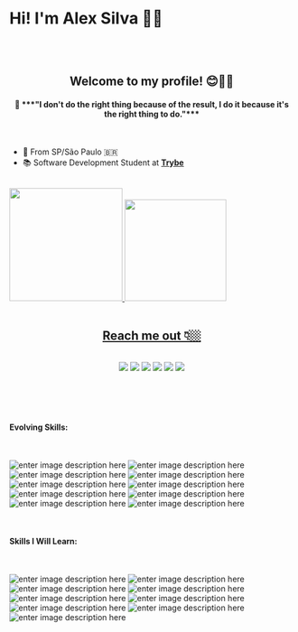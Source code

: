 <!--

- 🔭 I’m currently working on ...
- 💬 Ask me about ...
- 📫 How to reach me: ...
- 😄 Pronouns: ...
- ⚡ Fun fact: ...
- 🌱 I’m currently learning at Trybe
-->

<!-- APRESENTAÇÃO-->

# Hi! I'm Alex Silva 👋🏼

<br>
<br>

<h2 align="center"> Welcome to my profile! 😊🖖🏼 </h2>
  
<div align="center"><h4>💭 ***"I don't do the right thing because of the result, I do it because it's the right thing to do."***</h4></div>

<br>

 - 📍 From SP/São Paulo 🇧🇷
 - 📚 Software Development Student at <a href="https://www.betrybe.com/">**Trybe**</a>

<br>

<!-- DIAGNÓSTICO - DARK-->

 <div style="display: inline" align="center">
  <a href="https://github.com/alexcssilva">
  <img height="200em" src="https://github-readme-stats.vercel.app/api?username=alexcssilva&show_icons=true&theme=dark&include_all_commits=true&count_private=true"/>
  <img height="180em" src="https://github-readme-stats.vercel.app/api/top-langs/?username=alexcssilva&layout=compact&langs_count=7&theme=dark"/>
</div>

<br>
<br>	
	
##

<!-- REDE SOCIAIS --> 

<h2 align="center">Reach me out 👇🏼</h2>

<div align="center"><br>
  <a href="https://www.instagram.com/alexcssilva/" target="_blank"><img src="https://img.shields.io/badge/-Instagram-%23E4405F?style=for-the-badge&logo=instagram&logoColor=white" target="_blank"></a>
  <a href="linkedin.com/in/alex-silva-396bb9130" target="_blank"><img src="https://img.shields.io/badge/-LinkedIn-%230077B5?style=for-the-badge&logo=linkedin&logoColor=white" target="_blank"></a> 
  <a href = "mailto:alexcssilva@gmail.com"><img src=https://img.shields.io/badge/Gmail-D14836?style=for-the-badge&logo=gmail&logoColor=white></a>
   <a href="https://www.facebook.com/alexcssilva" target="_blank"><img src="https://img.shields.io/badge/Facebook-1877F2?style=for-the-badge&logo=facebook&logoColor=white" target="_blank"></a> 
  <a href="http://api.whatsapp.com/send?phone=55011981505076" target="_blank"><img src="https://img.shields.io/badge/WhatsApp-25D366?style=for-the-badge&logo=whatsapp&logoColor=white" target="_blank"></a>
  <a href="https://us05web.zoom.us/j/6223907422?pwd=WnVpWU90dXl3eVMzeEJaY0RQNkNmdz09" target="_blank"><img src="https://img.shields.io/badge/Zoom-2D8CFF?style=for-the-badge&logo=zoom&logoColor=white"></a>
</div>		
	
	
<!-- PORTFÓLIO --> 
<br>
<br>
<br>
<br>
	
  #### Evolving Skills:

<br>
	
<div>

![enter image description here](https://img.shields.io/badge/JavaScript-F7DF1E?style=for-the-badge&logo=javascript&logoColor=black)
![enter image description here](https://img.shields.io/badge/HTML5-E34F26?style=for-the-badge&logo=html5&logoColor=white)
![enter image description here](https://img.shields.io/badge/CSS3-1572B6?style=for-the-badge&logo=css3&logoColor=white)
![enter image description here](https://img.shields.io/badge/Markdown-000000?style=for-the-badge&logo=markdown&logoColor=white)
![enter image description here](https://img.shields.io/badge/Slack-4A154B?style=for-the-badge&logo=slack&logoColor=white)
![enter image description here](https://img.shields.io/badge/Shell_Script-121011?style=for-the-badge&logo=gnu-bash&logoColor=white)
![enter image description here](https://img.shields.io/badge/Node.js-43853D?style=for-the-badge&logo=node.js&logoColor=white)
![enter image description here](https://img.shields.io/badge/React-20232A?style=for-the-badge&logo=react&logoColor=61DAFB)
![enter image description here](https://img.shields.io/badge/Redux-593D88?style=for-the-badge&logo=redux&logoColor=white)
![enter image description here](https://img.shields.io/badge/MySQL-00000F?style=for-the-badge&logo=mysql&logoColor=white)

</div>

</div>

<br>

#### Skills I Will Learn:


<br>

<div>
	
![enter image description here](https://img.shields.io/badge/React_Native-20232A?style=for-the-badge&logo=react&logoColor=61DAFB)
![enter image description here](https://img.shields.io/badge/Ruby-CC342D?style=for-the-badge&logo=ruby&logoColor=white)
![enter image description here](https://img.shields.io/badge/Elixir-4B275F?style=for-the-badge&logo=elixir&logoColor=white)
![enter image description here](https://img.shields.io/badge/Scala-DC322F?style=for-the-badge&logo=scala&logoColor=white)
![enter image description here](https://img.shields.io/badge/Rust-000000?style=for-the-badge&logo=rust&logoColor=white)
![enter image description here](https://img.shields.io/badge/TypeScript-007ACC?style=for-the-badge&logo=typescript&logoColor=white)
![enter image description here](https://img.shields.io/badge/Python-3776AB?style=for-the-badge&logo=python&logoColor=white)
![enter image description here](https://img.shields.io/badge/MongoDB-4EA94B?style=for-the-badge&logo=mongodb&logoColor=white)
![enter image description here](https://img.shields.io/badge/jQuery-0769AD?style=for-the-badge&logo=jquery&logoColor=white)



	

 </div>

	
	
